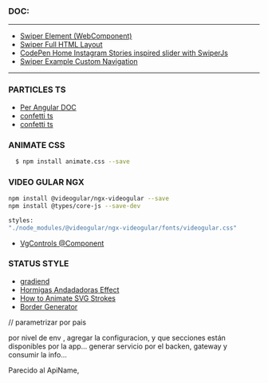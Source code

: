 ### DOC:
---
* [Swiper Element (WebComponent)](https://swiperjs.com/element)
* [Swiper Full HTML Layout](https://swiperjs.com/swiper-api)
* [CodePen Home Instagram Stories inspired slider with SwiperJs](https://codepen.io/marcosandri/pen/VwVgWeK)
* [Swiper Example Custom Navigation](https://codesandbox.io/p/sandbox/8dy457?file=%2Findex.html)
----


### PARTICLES TS
* [Per Angular DOC](https://github.com/tsparticles/angular?tab=readme-ov-file)
* [confetti ts](https://github.com/tsparticles/presets/tree/main/presets/confetti#readme)
* [confetti ts](https://github.com/tsparticles/tsparticles?tab=readme-ov-file#confetti)


### ANIMATE CSS

```bash
  $ npm install animate.css --save
```

### VIDEO GULAR NGX

```bash
npm install @videogular/ngx-videogular --save
npm install @types/core-js --save-dev

styles:
"./node_modules/@videogular/ngx-videogular/fonts/videogular.css"
```

* [VgControls @Component](https://github.com/videogular/ngx-videogular/tree/master/docs/ngx-videogular-demo/modules/controls/vg-controls)


### STATUS STYLE

* [gradiend](https://codepen.io/evth/pen/zBNqrL)
* [Hormigas Andadadoras Effect](https://w3.unpocodetodo.info/svg/hormigas-andadoras.php)
* [How to Animate SVG Strokes](https://youtu.be/-Na_WRk3k74)
* [Border Generator](https://kovart.github.io/dashed-border-generator/)



// parametrizar por pais

por nivel de env , agregar la configuracion, y que secciones están disponibles por la app...
generar servicio por el backen, gateway y consumir la info...

Parecido al ApiName,
